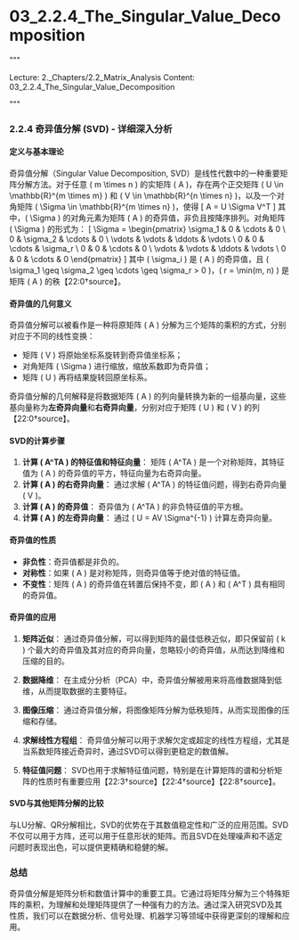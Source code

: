 # 03_2.2.4_The_Singular_Value_Decomposition

"""

Lecture: 2._Chapters/2.2_Matrix_Analysis
Content: 03_2.2.4_The_Singular_Value_Decomposition

"""

### 2.2.4 奇异值分解 (SVD) - 详细深入分析

#### 定义与基本理论
奇异值分解（Singular Value Decomposition, SVD）是线性代数中的一种重要矩阵分解方法。对于任意 \( m \times n \) 的实矩阵 \( A \)，存在两个正交矩阵 \( U \in \mathbb{R}^{m \times m} \) 和 \( V \in \mathbb{R}^{n \times n} \)，以及一个对角矩阵 \( \Sigma \in \mathbb{R}^{m \times n} \)，使得
\[ A = U \Sigma V^T \]
其中，\( \Sigma \) 的对角元素为矩阵 \( A \) 的奇异值，非负且按降序排列。对角矩阵 \( \Sigma \) 的形式为：
\[ \Sigma = \begin{pmatrix}
\sigma_1 & 0 & \cdots & 0 \\
0 & \sigma_2 & \cdots & 0 \\
\vdots & \vdots & \ddots & \vdots \\
0 & 0 & \cdots & \sigma_r \\
0 & 0 & \cdots & 0 \\
\vdots & \vdots & \ddots & \vdots \\
0 & 0 & \cdots & 0
\end{pmatrix} \]
其中 \( \sigma_i \) 是 \( A \) 的奇异值，且 \( \sigma_1 \geq \sigma_2 \geq \cdots \geq \sigma_r > 0 \)，\( r = \min(m, n) \) 是矩阵 \( A \) 的秩【22:0†source】。

#### 奇异值的几何意义
奇异值分解可以被看作是一种将原矩阵 \( A \) 分解为三个矩阵的乘积的方式，分别对应于不同的线性变换：
- 矩阵 \( V \) 将原始坐标系旋转到奇异值坐标系；
- 对角矩阵 \( \Sigma \) 进行缩放，缩放系数即为奇异值；
- 矩阵 \( U \) 再将结果旋转回原坐标系。

奇异值分解的几何解释是将数据矩阵 \( A \) 的列向量转换为新的一组基向量，这些基向量称为**左奇异向量**和**右奇异向量**，分别对应于矩阵 \( U \) 和 \( V \) 的列【22:0†source】。

#### SVD的计算步骤
1. **计算 \( A^TA \) 的特征值和特征向量**：
   矩阵 \( A^TA \) 是一个对称矩阵，其特征值为 \( A \) 的奇异值的平方，特征向量为右奇异向量。
2. **计算 \( A \) 的右奇异向量**：
   通过求解 \( A^TA \) 的特征值问题，得到右奇异向量 \( V \)。
3. **计算 \( A \) 的奇异值**：
   奇异值为 \( A^TA \) 的非负特征值的平方根。
4. **计算 \( A \) 的左奇异向量**：
   通过 \( U = AV \Sigma^{-1} \) 计算左奇异向量。

#### 奇异值的性质
- **非负性**：奇异值都是非负的。
- **对称性**：如果 \( A \) 是对称矩阵，则奇异值等于绝对值的特征值。
- **不变性**：矩阵 \( A \) 的奇异值在转置后保持不变，即 \( A \) 和 \( A^T \) 具有相同的奇异值。

#### 奇异值的应用
1. **矩阵近似**：
   通过奇异值分解，可以得到矩阵的最佳低秩近似，即只保留前 \( k \) 个最大的奇异值及其对应的奇异向量，忽略较小的奇异值，从而达到降维和压缩的目的。

2. **数据降维**：
   在主成分分析（PCA）中，奇异值分解被用来将高维数据降到低维，从而提取数据的主要特征。

3. **图像压缩**：
   通过奇异值分解，将图像矩阵分解为低秩矩阵，从而实现图像的压缩和存储。

4. **求解线性方程组**：
   奇异值分解可以用于求解欠定或超定的线性方程组，尤其是当系数矩阵接近奇异时，通过SVD可以得到更稳定的数值解。

5. **特征值问题**：
   SVD也用于求解特征值问题，特别是在计算矩阵的谱和分析矩阵的性质时有重要应用【22:3†source】【22:4†source】【22:8†source】。

#### SVD与其他矩阵分解的比较
与LU分解、QR分解相比，SVD的优势在于其数值稳定性和广泛的应用范围。SVD不仅可以用于方阵，还可以用于任意形状的矩阵。而且SVD在处理噪声和不适定问题时表现出色，可以提供更精确和稳健的解。

### 总结
奇异值分解是矩阵分析和数值计算中的重要工具。它通过将矩阵分解为三个特殊矩阵的乘积，为理解和处理矩阵提供了一种强有力的方法。通过深入研究SVD及其性质，我们可以在数据分析、信号处理、机器学习等领域中获得更深刻的理解和应用。